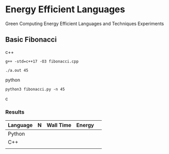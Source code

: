 # Energy Efficient Languages
Green Computing Energy Efficient Languages and Techniques Experiments


## Basic Fibonacci

c++

`g++ -std=c++17 -O3 fibonacci.cpp`

`./a.out 45`

python

`python3 fibonacci.py -n 45`

c

### Results

| Language  | N  | Wall Time  | Energy  |   |
|---|---|---|---|---|
| Python  |   |   |   |   |
| C++  |   |   |   |   |
|   |   |   |   |   |
